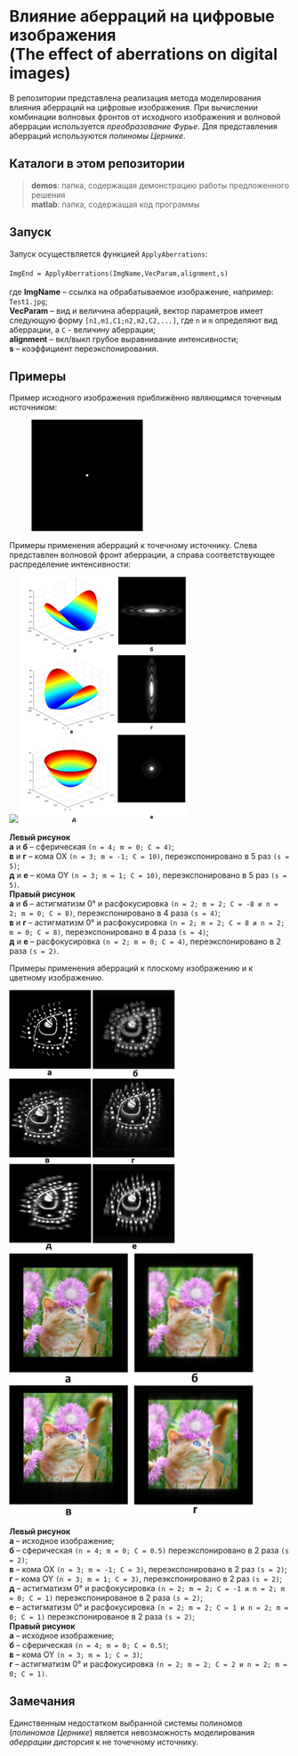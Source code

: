 # Влияние аберраций на цифровые изображения <br> (The effect of aberrations on digital images)

В репозитории представлена реализация метода моделирования влияния аберраций на цифровые изображения.
При вычислении комбинации волновых фронтов от исходного изображения и волновой аберрации используется
*преобразование Фурье*. Для представления аберраций используются *полиномы Цернике*.

## Каталоги в этом репозитории

>**demos**: папка, содержащая демонстрацию работы предложенного решения <br>
>**matlab**: папка, содержащая код программы

## Запуск

Запуск осуществляется функцией `ApplyAberrations`: <br>
<br>
`ImgEnd = ApplyAberrations(ImgName,VecParam,alignment,s)`<br>
<br>
где **ImgName** – ссылка на обрабатываемое изображение, например: `Test1.jpg`;<br>
**VecParam** – вид и величина аберраций, вектор параметров имеет следующую форму `[n1,m1,C1;n2,m2,C2,...]`, где `n` и `m` определяют вид аберрации, а `С` - величину аберрации;<br>
**alignment** –  вкл/выкл грубое выравнивание интенсивности;<br>
**s** – коэффициент переэкспонирования.

## Примеры

Пример исходного изображения приближённо являющимся точечным источником:

<figure>
<img src="https://github.com/Stergrim/The-effect-of-aberrations-on-digital-images/blob/main/demos/Test0.jpg" width="200"/>
</figure>

Примеры применения аберраций к точечному источнику. Слева представлен волновой фронт аберрации, а справа соответствующее распределение интенсивности:

<p float="left">
<img src="https://github.com/Stergrim/The-effect-of-aberrations-on-digital-images/blob/main/demos/01.png="300" />
<img src="https://github.com/Stergrim/The-effect-of-aberrations-on-digital-images/blob/main/demos/02.png" width="300" /> 
</p>

**Левый рисунок**<br>
**а** и **б** – сферическая `(n = 4; m = 0; С = 4)`;<br>
**в** и **г** – кома OX `(n = 3; m = -1; C = 10)`, переэкспонировано в 5 раз `(s = 5)`;<br>
**д** и **е** – кома OY `(n = 3; m = 1; C = 10)`, переэкспонировано в 5 раз `(s = 5)`. <br>
**Правый рисунок**<br>
**а** и **б** – астигматизм 0° и расфокусировка `(n = 2; m = 2; С = -8 и n = 2; m = 0; C = 8)`, переэкспонировано в 4 раза `(s = 4)`;<br>
**в** и **г** – астигматизм 0° и расфокусировка `(n = 2; m = 2; С = 8 и n = 2; m = 0; C = 8)`, переэкспонировано в 4 раза `(s = 4)`;<br>
**д** и **е** – расфокусировка `(n = 2; m = 0; C = 4)`, переэкспонировано в 2 раза `(s = 2)`.<br>

Примеры применения аберраций к плоскому изображению и к цветному изображению.

<p float="left">
<img src="https://github.com/Stergrim/The-effect-of-aberrations-on-digital-images/blob/main/demos/03.png" width="300" />
<img src="https://github.com/Stergrim/The-effect-of-aberrations-on-digital-images/blob/main/demos/04.png" width="440" /> 
</p>

**Левый рисунок**<br>
**а** – исходное изображение;<br>
**б** – сферическая `(n = 4; m = 0; С = 0.5)` переэкспонировано в 2 раза `(s = 2)`;<br>
**в** – кома OX `(n = 3; m = -1; C = 3)`, переэкспонировано в 2 раз `(s = 2)`;<br>
**г** – кома OY `(n = 3; m = 1; C = 3)`, переэкспонировано в 2 раз `(s = 2)`;<br>
**д** – астигматизм 0° и расфокусировка `(n = 2; m = 2; С = -1 и n = 2; m = 0; C = 1)` переэкспонированое в 2 раза `(s = 2)`;<br>
**е** – астигматизм 0° и расфокусировка `(n = 2; m = 2; С = 1 и n = 2; m = 0; C = 1)` переэкспонированое в 2 раза `(s = 2)`;<br>
**Правый рисунок**<br>
**а** – исходное изображение;<br>
**б** – сферическая `(n = 4; m = 0; С = 0.5)`;<br>
**в** – кома OY `(n = 3; m = 1; C = 3)`;<br>
**г** – астигматизм 0° и расфокусировка `(n = 2; m = 2; С = 2 и n = 2; m = 0; C = 1)`.<br>

## Замечания

Единственным недостатком выбранной системы полиномов (*полиномов Цернике*) является невозможность моделирования *аберрации
дисторсия* к не точечному источнику.

